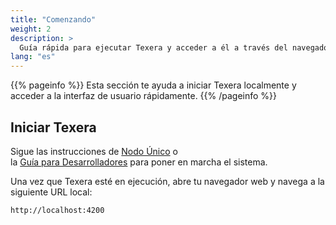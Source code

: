 ```yaml
---
title: "Comenzando"
weight: 2
description: >
  Guía rápida para ejecutar Texera y acceder a él a través del navegador.
lang: "es"
---
```


{{% pageinfo %}}
Esta sección te ayuda a iniciar Texera localmente y acceder a la interfaz de usuario rápidamente.
{{% /pageinfo %}}

## Iniciar Texera

Sigue las instrucciones de [Nodo Único](https://github.com/Texera/texera/wiki/Installing-Texera-on-a-Single-Node) o  
la [Guía para Desarrolladores](https://github.com/Texera/texera/wiki/Guide-for-Developers) para poner en marcha el sistema.

Una vez que Texera esté en ejecución, abre tu navegador web y navega a la siguiente URL local:

```bash
http://localhost:4200
